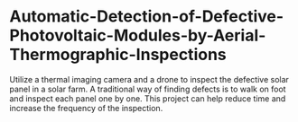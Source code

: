 # Automatic-Detection-of-Defective-Photovoltaic-Modules-by-Aerial-Thermographic-Inspections
Utilize a thermal imaging camera and a drone to inspect the defective solar panel in a solar farm. A traditional way of finding defects is to walk on foot and inspect each panel one by one. This project can help reduce time and increase the frequency of the inspection. 
